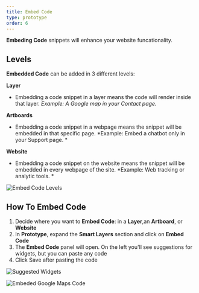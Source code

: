 ```yaml
---
title: Embed Code
type: prototype
order: 6
---
```


**Embeding Code** snippets will enhance your website funcationality.


## Levels

**Embedded Code** can be added in 3 different levels:

**Layer**

 * Embedding a code snippet in a layer means the code will render inside that layer. *Example: A Google map in your Contact page.*
   

**Artboards**

 * Embedding a code snippet in a webpage means the snippet will be embedded in that specific page. *Example: Embed a chatbot only in your Support page. *
   
**Website**
  
 * Embedding a code snippet on the website means the snippet will be embedded in every webpage of the site. *Example:  Web tracking or analytic tools. *

![Embed Code Levels](http://f.cl.ly/items/3x3F0L2I260G3s450A3S/Embed%20Code%20Panel.png)

## How To Embed Code

1. Decide where you want to **Embed Code**: in a **Layer**,an **Artboard**, or **Website**
2. In **Prototype**, expand the **Smart Layers** section and click on **Embed Code**
3. The **Embed Code** panel will open. On the left you'll see suggestions for widgets, but you can paste any code
4. Click Save after pasting the code

![Suggested Widgets](http://f.cl.ly/items/1g092G3T1l1Y1n1A2H0b/Embed%20Code.png)

![Embeded Google Maps Code](http://f.cl.ly/items/301m1r0z2X0b1w1l2c3X/Embedded%20Code.png)
